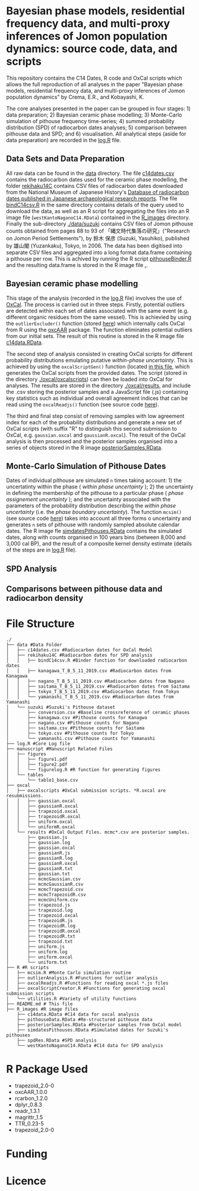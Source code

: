 # Bayesian phase models, residential frequency data, and multi-proxy inferences of Jomon population dynamics: source code, data, and scripts

This repository contains the C14 Dates, R code and OxCal scripts which allows the full reproduction of all analyses in the paper "Bayesian phase models, residential frequency data, and multi-proxy inferences of Jomon population dynamics" by Crema, E.R., and Kobayashi, K.

The core analyses presented in the paper can be grouped in four stages: 1) data preparation; 2) Bayesian ceramic phase modelling; 3) Monte-Carlo simulation of pithouse frequency time-series; 4) summed probability distribution (SPD) of radiocarbon dates analyses; 5) comparison between pithouse data and SPD; and 6) visualisation. All analytical steps (aside for data preparation) are recorded in the [log.R](./log.R) file.

## Data Sets and Data Preparation

All raw data can be found in the [data](./data) directory. The file [c14dates.csv](./data/c14dates.csv) contains the radiocarbon dates used for the ceramic phase modelling, the folder [rekihaku14C](./data/rekihaku14C) contains CSV files of radiocarbon dates downloaded from the National Museum of Japanese History's [Database of radiocarbon dates published in Japanese archaeological research reports](https://www.rekihaku.ac.jp/up-cgi/login.pl?p=param/esrd/db_param). The file [bindC14csv.R](./data/rekihaku14C/bindC14csv.R) in the same directory contains details of the query used to download the data, as well as an R script for aggregating the files into an R image file (`westKantoNaganoC14.RData`) contained in the [R_images](./R_images) directory. Finally the sub-directory [./data/suzuki](./data/suzuki) contains CSV files of Jomon pithouse counts obtained from pages 88 to 93 of 「縄文時代集落の研究」("Research on Jomon Period Settlements"), by 鈴木 保彦  (Suzuki, Yasuhiko), published by 雄山閣 (Yuzankaku), Tokyo, in 2006. The data has been digitised into separate CSV files and aggregated into a long format data.frame containing a pithouse per row. This is achived by running the R script [pithouseBinder.R](./data/suzuki/pithouseBinder.R) and the resulting data.frame is stored in the R image file [.](./R_images/pithouseData.RData).

## Bayesian ceramic phase modelling

This stage of the analysis (recorded in the [log.R](./log.R) file) involves the use of [OxCal](https://c14.arch.ox.ac.uk/oxcal/OxCal.html). The process is carried out in three steps. Firstly, potential outliers are detected within each set of dates associated with the same event (e.g. different organic residues from the same vessel). This is achievied by using the `outlierExcluder()` function (stored [here](./R/outlierAnalysis.R)) which internally calls OxCal from R using the [oxcAAR](https://CRAN.R-project.org/package=oxcAAR) package. The function eliminates potential outliers from our initial sets. The result of this routine is stored in the R image file [c14data.RData](./R_images/c14data.RData). 

The second step of analysis consisted in creating OxCal scripts for different probability distributions emulating putative _within-phase uncertainty_. This is achieved by using the `oxcalScriptGen()` function (located [in this file](./R/oxcalScriptCreator.R), which generates the OxCal scripts from the provided dates. The script (stored in the directory [./oxcal/oxcalscripts](./oxcal/oxcalscripts)) can then be loaded into OxCal for analyses. The results are stored in the directory [./oxcal/results](./oxcal/results), and include the .csv storing the posterior samples and a JavaScript file (.js) containing key statistics such as individual and overall agreement indices that can be read using the `oxcalReadjs()` function (see source code [here](./R/oxcalReadjs.R)). 

The third and final step consist of removing samples with low agreement index for each of the probability distributions and generate a new set of OxCal scripts (with suffix "R" to distinguish this second submission to OxCal, e.g. `gaussian.oxcal` and `gaussianR.oxcal`). The result of the OxCal analysis is then processed and the posterior samples organised into a series of objects stored in the R image [posteriorSamples.RData](./R_images/posteriorSamples.RData).

## Monte-Carlo Simulation of Pithouse Dates

Dates of individual pithouse are simulated `n` times taking account: 1) the uncertatinty within the phase ( _within phase uncertainty_ ); 2) the uncertainty in defining the membership of the pithouse to a particular phase ( _phase assignement uncertainty_ ); and the uncertainty associated with the parameters of the probability distribution describing the _within phase uncertainty_  (i.e. the _phase boundary uncertainty_). The function `mcsim()` (see source code [here](./R/mcsim.R)) takes into account all three forms o uncertainty and generates `n` sets of pithouse with randomly sampled absolute calendar dates. The R image fle [simdatesPithouses.RData](./R/simdatesPithouses.RData) contains the simulated dates, along with counts organised in 100 years bins (between 8,000 and 3,000 cal BP), and the result of a composite kernel density estimate (details of the steps are in [log.R](./log.R) file).   

## SPD Analysis

## Comparisons between pithouse data and radiocarbon density


# File Structure

```
./
├── data #Data Folder
│   ├── c14dates.csv #Radiocarbon dates for OxCal Model
│   ├── rekihaku14C #Radiocarbon dates for SPD analysis
│   │   ├── bindC14csv.R #Binder function for downloaded radiocarbon dates
│   │   ├── kanagawa_T_B_5_11_2019.csv #Radiocarbon dates from Kanagawa
│   │   ├── nagano_T_B_5_11_2019.csv #Radiocarbon dates from Nagano
│   │   ├── saitama_T_B_5_11_2019.csv #Radiocarbon dates from Saitama
│   │   ├── tokyo_T_B_5_11_2019.csv #Radiocarbon dates from Tokyo
│   │   └── yamanashi_T_B_5_11_2019.csv #Radiocarbon dates from Yamanashi
│   └── suzuki #Suzuki's Pithouse dataset
│       ├── conversion.csv #Baseline crossreference of ceramic phases 
│       ├── kanagawa.csv #Pithouse counts for Kanagwa
│       ├── nagano.csv #Pithouse counts for Nagano
│       ├── saitama.csv #Pithouse counts for Saitama
│       ├── tokyo.csv #Pithouse counts for Tokyo
│       └── yamanashi.csv #Pithouse counts for Yamanashi
├── log.R #Core Log file
├── manuscript #Manuscript Related Files
│   ├── figures
│   │   ├── figure1.pdf
│   │   ├── figure2.pdf
│   │   └── figurelog.R #R function for generating figures
│   └── tables 
│       └── table1_base.csv
├── oxcal
│   ├── oxcalscripts #OxCal submission scripts. *R.oxcal are resubmissions.
│   │   ├── gaussian.oxcal
│   │   ├── gaussianR.oxcal
│   │   ├── trapezoid.oxcal
│   │   ├── trapezoidR.oxcal
│   │   ├── uniform.oxcal
│   │   └── uniformR.oxcal
│   └── results #OxCal Output Files. mcmc*.csv are posterior samples.
│       ├── gaussian.js
│       ├── gaussian.log
│       ├── gaussian.oxcal
│       ├── gaussianR.js
│       ├── gaussianR.log
│       ├── gaussianR.oxcal
│       ├── gaussianR.txt
│       ├── gaussian.txt
│       ├── mcmcGaussian.csv
│       ├── mcmcGaussianR.csv
│       ├── mcmcTrapezoid.csv
│       ├── mcmcTrapezoidR.csv
│       ├── mcmcUniform.csv
│       ├── trapezoid.js
│       ├── trapezoid.log
│       ├── trapezoid.oxcal
│       ├── trapezoidR.js
│       ├── trapezoidR.log
│       ├── trapezoidR.oxcal
│       ├── trapezoidR.txt
│       ├── trapezoid.txt
│       ├── uniform.js
│       ├── uniform.log
│       ├── uniform.oxcal
│       └── uniform.txt
├── R #R scripts
│   ├── mcsim.R #Monte Carlo simulation routine
│   ├── outlierAnalysis.R #Functions for outlier analysis
│   ├── oxcalReadjs.R #Functions for reading oxcal *.js files
│   ├── oxcalScriptCreator.R #Functions for generating oxcal submission scripts
│   └── utilities.R #Variety of utility functions
├── README.md # This file
├── R_images #R image files
    ├── c14data.RData #C14 data for oxcal analysis
    ├── pithouseData.RData #Re-structured pithouse data
    ├── posteriorSamples.RData #Posterior samples from OxCal model
    ├── simdatesPithouses.RData #Simulated dates for Suzuki's pithouses
    ├── spdRes.RData #SPD analysis
    └── westKantoNaganoC14.RData #C14 data for SPD analysis
```

# R Package Used

* trapezoid_2.0-0
* oxcAAR_1.0.0
* rcarbon_1.2.0
* dplyr_0.8.3
* readr_1.3.1
* magrittr_1.5
* TTR_0.23-5
* trapezoid_2.0-0

# Funding

# Licence
